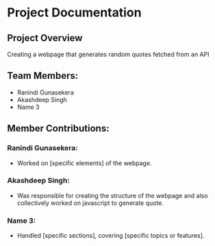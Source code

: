 # Project Documentation

## Project Overview
Creating a webpage that generates random quotes fetched from an API


## Team Members:

- Ranindi Gunasekera
- Akashdeep Singh
- Name 3

## Member Contributions:

### Ranindi Gunasekera:

-   Worked on [specific elements] of the webpage.

### Akashdeep Singh:

-   Was responsible for creating the structure of the webpage and also collectively worked on javascript to generate quote.

### Name 3:

-   Handled [specific sections], covering [specific topics or features].